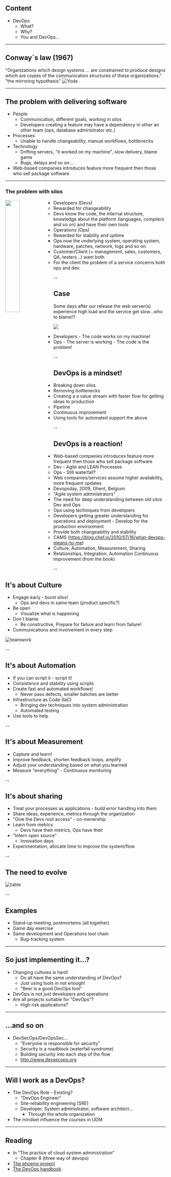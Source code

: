 <!-- Content -->
## Content
* DevOps
  * What?
  * Why?
  * You and DevOps...


---
## Conway´s law (1967)
"Organizations which design systems ... are constrained to produce designs which are copies of the communication structures of these organizations."
"the mirroring hypothesis"
![Yoda](./images/yoda.gif)


---
<!-- DevOps -->
## The problem with delivering software

<!-- {_style="font-size: 140%"} -->
* People
  * Communication, different goals, working in silos
  * Developers creating a feature may have a dependency in other an other team (ops, database administrator etc.)
* Processes
  * Unable to handle changeability, manual workflows, bottlenecks
* Technology
  * Drifting servers, "it worked on my machine", slow delivery, blame game
  * Bugs, delays and so on...
* Web-based companies introduces feature more frequent then those who sell package software


---
<!-- DevOps -->
### The problem with silos
<img src="./images/devops1.png" style="float: left" width="30%" />

* Developers (Devs)
  * Rewarded for changeability
   * Devs know the code, the internal structure, knowledge about the platform (languages, compilers and so on) and have their own tools
* Operations (Ops)
  * Rewarded for stability and uptime
    * Ops now the underlying system, operating system, hardware, patches, network, logs and so on.
* Customer/Client (+ management, sales, customers, QA, testers...) want both
  * For the client the problem of a service concerns both ops and dev.



--
## Case
Some days after our release the web server(s) experience high load and the service get slow...who to blame!?

<img src="./images/devops-fire.jpeg" />

<ul><!-- {_class="fragment"} -->
  <li>Developers - The code works on my machine!</li>
  <li>Ops - The server is working - The code is the problem!</li>
</ul>


--
## DevOps is a mindset! 
* Breaking down silos
* Removing bottlenecks
* Creating a a value stream with faster flow for getting ideas to production
  * Pipeline
* Continuous improvement
* Using tools for automated support the above


--
## DevOps is a reaction!
* Web-based companies introduces feature more frequent then those who sell package software
  * Dev - Agile and LEAN Processes
  * Ops - Still waterfall?
  * Web companies/services assume higher availability, more frequent updates
* Devopsday, 2009, Ghent, Belgium <!-- {_class="fragment"} -->
  * "Agile system administrators"
* The need for deep understanding between old silos Dev and Ops <!-- {_class="fragment"} -->
  * Ops using techniques from developers
  * Developers getting greater understanding for operations and deployment - Develop for the production environment
  * Provide both changeability and stability
  * CAMS (https://blog.chef.io/2010/07/16/what-devops-means-to-me)
    * Culture, Automation, Measurement, Sharing
    * Relationships, Integration, Automation Continuous improvement (from the book)




--


## It's about Culture

* Engage early - burst silos!
  * Ops and devs in same team (product specific?)
* Be open
  * Visualize what is happening
* Don´t blame
  * Be constructive, Prepare for failure and learn from failure!
* Communications and involvement in every step

![teamwork](./images/teamwork.gif)


--
## It's about Automation
* If you can script it - script it!
* Consistence and stability using scripts
* Create fast and automated workflows!
  * Never pass defects, smaller batches are better
* Infrastructure as Code (IaC)
  * Bringing dev techniques into system administration
  * Automated testing
* Use tools to help 


--
## It's about Measurement
* Capture and learn!
* Improve feedback, shorten feedback loops, amplify
* Adjust your understanding based on what you learned
* Measure "everything" - Continuous monitoring


--
## It's about sharing
* Treat your processes as applications - build error handling into them
* Share ideas, experience, metrics through the organization
* "Give the Devs root access" - co-ownership
* Learn from metrics
  * Devs have their metrics, Ops have their
* "Intern open source"
  * Innovation days
* Experimentation, allocate time to improve the system/flow


--
## The need to evolve

![table](./images/table.png)


--
## Examples
* Stand-up meeting, postmortems (all together)
* Game day exercise
* Same development and Operations tool chain
  * Bug-tracking system


---
## So just implementing it...?
* Changing cultures is hard!
  * Do all have the same understanding of DevOps?
  * Just using tools in not enough!
  * "Beer is a good DevOps tool"
* DevOps is not just developers and operations
* Are all projects suitable for "DevOps"?
  * High risk applications?



---
## ...and so on
* DevSecOps/DevOpsSec...
  * "Everyone is responsible for security"
  * Security is a roadblock (waterfall syndrome)
  * Building security into each step of the flow
  * http://www.devsecops.org


---
## Will I work as a DevOps?
* The DevOps Role - Existing?
  * "DevOps Engineer"
  * Site-reliability engineering (SRE)
  * Developer, System administrator, software architect...
    * Through the whole organization
* The mindset influence the courses in UDM


---
## Reading
* In "The practice of cloud system administration"
  * Chapter 8 (three way of devops)
* [The phoenix project](https://www.amazon.com/Phoenix-Project-DevOps-Helping-Business/dp/0988262592)
* [The DevOps handbook](https://www.amazon.com/DevOps-Handbook-World-Class-Reliability-Organizations/dp/1942788002/)
